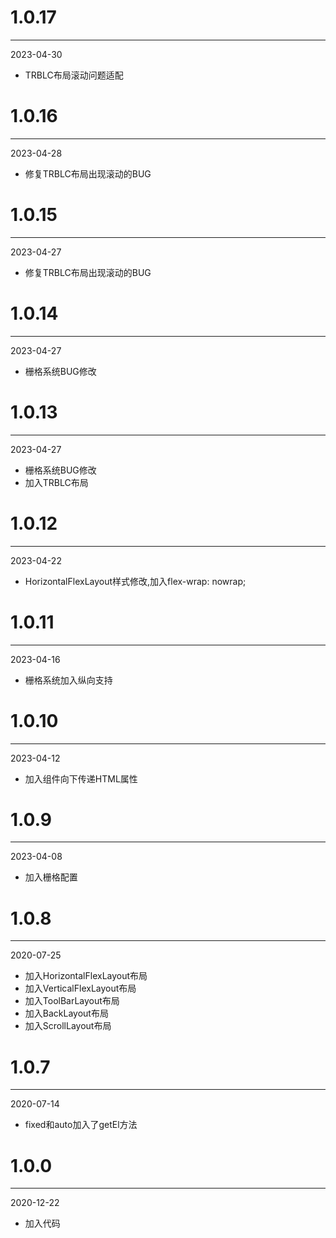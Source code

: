 # 1.0.17

***

2023-04-30

* TRBLC布局滚动问题适配

# 1.0.16

***

2023-04-28

* 修复TRBLC布局出现滚动的BUG

# 1.0.15

***

2023-04-27

* 修复TRBLC布局出现滚动的BUG

# 1.0.14

***

2023-04-27

* 栅格系统BUG修改

# 1.0.13

***

2023-04-27

* 栅格系统BUG修改
* 加入TRBLC布局

# 1.0.12

***

2023-04-22

* HorizontalFlexLayout样式修改,加入flex-wrap: nowrap;

# 1.0.11

***

2023-04-16

* 栅格系统加入纵向支持

# 1.0.10

***

2023-04-12

* 加入组件向下传递HTML属性

# 1.0.9

***

2023-04-08

* 加入栅格配置

# 1.0.8

***

2020-07-25

* 加入HorizontalFlexLayout布局
* 加入VerticalFlexLayout布局
* 加入ToolBarLayout布局
* 加入BackLayout布局
* 加入ScrollLayout布局

# 1.0.7

***

2020-07-14

* fixed和auto加入了getEl方法

# 1.0.0

***

2020-12-22

* 加入代码
